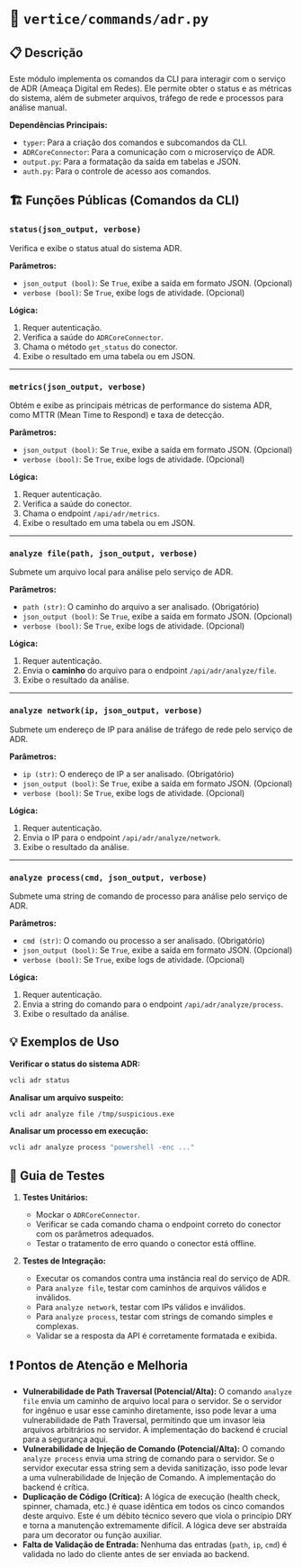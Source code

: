 
# 📄 `vertice/commands/adr.py`

## 📋 Descrição

Este módulo implementa os comandos da CLI para interagir com o serviço de ADR (Ameaça Digital em Redes). Ele permite obter o status e as métricas do sistema, além de submeter arquivos, tráfego de rede e processos para análise manual.

**Dependências Principais:**
- `typer`: Para a criação dos comandos e subcomandos da CLI.
- `ADRCoreConnector`: Para a comunicação com o microserviço de ADR.
- `output.py`: Para a formatação da saída em tabelas e JSON.
- `auth.py`: Para o controle de acesso aos comandos.

## 🏗️ Funções Públicas (Comandos da CLI)

### `status(json_output, verbose)`

Verifica e exibe o status atual do sistema ADR.

**Parâmetros:**
- `json_output (bool)`: Se `True`, exibe a saída em formato JSON. (Opcional)
- `verbose (bool)`: Se `True`, exibe logs de atividade. (Opcional)

**Lógica:**
1.  Requer autenticação.
2.  Verifica a saúde do `ADRCoreConnector`.
3.  Chama o método `get_status` do conector.
4.  Exibe o resultado em uma tabela ou em JSON.

---

### `metrics(json_output, verbose)`

Obtém e exibe as principais métricas de performance do sistema ADR, como MTTR (Mean Time to Respond) e taxa de detecção.

**Parâmetros:**
- `json_output (bool)`: Se `True`, exibe a saída em formato JSON. (Opcional)
- `verbose (bool)`: Se `True`, exibe logs de atividade. (Opcional)

**Lógica:**
1.  Requer autenticação.
2.  Verifica a saúde do conector.
3.  Chama o endpoint `/api/adr/metrics`.
4.  Exibe o resultado em uma tabela ou em JSON.

---

### `analyze file(path, json_output, verbose)`

Submete um arquivo local para análise pelo serviço de ADR.

**Parâmetros:**
- `path (str)`: O caminho do arquivo a ser analisado. (Obrigatório)
- `json_output (bool)`: Se `True`, exibe a saída em formato JSON. (Opcional)
- `verbose (bool)`: Se `True`, exibe logs de atividade. (Opcional)

**Lógica:**
1.  Requer autenticação.
2.  Envia o **caminho** do arquivo para o endpoint `/api/adr/analyze/file`.
3.  Exibe o resultado da análise.

---

### `analyze network(ip, json_output, verbose)`

Submete um endereço de IP para análise de tráfego de rede pelo serviço de ADR.

**Parâmetros:**
- `ip (str)`: O endereço de IP a ser analisado. (Obrigatório)
- `json_output (bool)`: Se `True`, exibe a saída em formato JSON. (Opcional)
- `verbose (bool)`: Se `True`, exibe logs de atividade. (Opcional)

**Lógica:**
1.  Requer autenticação.
2.  Envia o IP para o endpoint `/api/adr/analyze/network`.
3.  Exibe o resultado da análise.

---

### `analyze process(cmd, json_output, verbose)`

Submete uma string de comando de processo para análise pelo serviço de ADR.

**Parâmetros:**
- `cmd (str)`: O comando ou processo a ser analisado. (Obrigatório)
- `json_output (bool)`: Se `True`, exibe a saída em formato JSON. (Opcional)
- `verbose (bool)`: Se `True`, exibe logs de atividade. (Opcional)

**Lógica:**
1.  Requer autenticação.
2.  Envia a string do comando para o endpoint `/api/adr/analyze/process`.
3.  Exibe o resultado da análise.

## 💡 Exemplos de Uso

**Verificar o status do sistema ADR:**
```bash
vcli adr status
```

**Analisar um arquivo suspeito:**
```bash
vcli adr analyze file /tmp/suspicious.exe
```

**Analisar um processo em execução:**
```bash
vcli adr analyze process "powershell -enc ..."
```

## 🧪 Guia de Testes

1.  **Testes Unitários:**
    - Mockar o `ADRCoreConnector`.
    - Verificar se cada comando chama o endpoint correto do conector com os parâmetros adequados.
    - Testar o tratamento de erro quando o conector está offline.

2.  **Testes de Integração:**
    - Executar os comandos contra uma instância real do serviço de ADR.
    - Para `analyze file`, testar com caminhos de arquivos válidos e inválidos.
    - Para `analyze network`, testar com IPs válidos e inválidos.
    - Para `analyze process`, testar com strings de comando simples e complexas.
    - Validar se a resposta da API é corretamente formatada e exibida.

## ❗ Pontos de Atenção e Melhoria

- **Vulnerabilidade de Path Traversal (Potencial/Alta):** O comando `analyze file` envia um caminho de arquivo local para o servidor. Se o servidor for ingênuo e usar esse caminho diretamente, isso pode levar a uma vulnerabilidade de Path Traversal, permitindo que um invasor leia arquivos arbitrários no servidor. A implementação do backend é crucial para a segurança aqui.
- **Vulnerabilidade de Injeção de Comando (Potencial/Alta):** O comando `analyze process` envia uma string de comando para o servidor. Se o servidor executar essa string sem a devida sanitização, isso pode levar a uma vulnerabilidade de Injeção de Comando. A implementação do backend é crítica.
- **Duplicação de Código (Crítica):** A lógica de execução (health check, spinner, chamada, etc.) é quase idêntica em todos os cinco comandos deste arquivo. Este é um débito técnico severo que viola o princípio DRY e torna a manutenção extremamente difícil. A lógica deve ser abstraída para um decorator ou função auxiliar.
- **Falta de Validação de Entrada:** Nenhuma das entradas (`path`, `ip`, `cmd`) é validada no lado do cliente antes de ser enviada ao backend.
